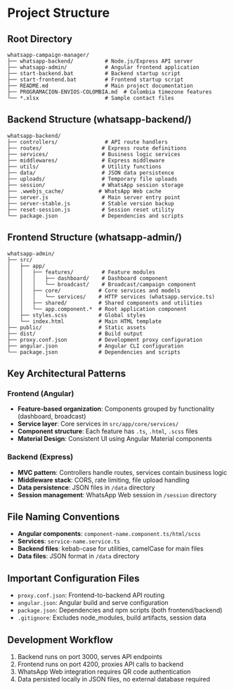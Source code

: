 # Project Structure

## Root Directory
```
whatsapp-campaign-manager/
├── whatsapp-backend/          # Node.js/Express API server
├── whatsapp-admin/            # Angular frontend application
├── start-backend.bat          # Backend startup script
├── start-frontend.bat         # Frontend startup script
├── README.md                  # Main project documentation
├── PROGRAMACION-ENVIOS-COLOMBIA.md  # Colombia timezone features
└── *.xlsx                     # Sample contact files
```

## Backend Structure (whatsapp-backend/)
```
whatsapp-backend/
├── controllers/               # API route handlers
├── routes/                   # Express route definitions
├── services/                 # Business logic services
├── middlewares/              # Express middleware
├── utils/                    # Utility functions
├── data/                     # JSON data persistence
├── uploads/                  # Temporary file uploads
├── session/                  # WhatsApp session storage
├── .wwebjs_cache/           # WhatsApp Web cache
├── server.js                 # Main server entry point
├── server-stable.js          # Stable version backup
├── reset-session.js          # Session reset utility
└── package.json              # Dependencies and scripts
```

## Frontend Structure (whatsapp-admin/)
```
whatsapp-admin/
├── src/
│   ├── app/
│   │   ├── features/         # Feature modules
│   │   │   ├── dashboard/    # Dashboard component
│   │   │   └── broadcast/    # Broadcast/campaign component
│   │   ├── core/            # Core services and models
│   │   │   └── services/    # HTTP services (whatsapp.service.ts)
│   │   ├── shared/          # Shared components and utilities
│   │   └── app.component.*  # Root application component
│   ├── styles.scss          # Global styles
│   └── index.html           # Main HTML template
├── public/                  # Static assets
├── dist/                    # Build output
├── proxy.conf.json          # Development proxy configuration
├── angular.json             # Angular CLI configuration
└── package.json             # Dependencies and scripts
```

## Key Architectural Patterns

### Frontend (Angular)
- **Feature-based organization**: Components grouped by functionality (dashboard, broadcast)
- **Service layer**: Core services in `src/app/core/services/`
- **Component structure**: Each feature has `.ts`, `.html`, `.scss` files
- **Material Design**: Consistent UI using Angular Material components

### Backend (Express)
- **MVC pattern**: Controllers handle routes, services contain business logic
- **Middleware stack**: CORS, rate limiting, file upload handling
- **Data persistence**: JSON files in `/data` directory
- **Session management**: WhatsApp Web session in `/session` directory

## File Naming Conventions
- **Angular components**: `component-name.component.ts/html/scss`
- **Services**: `service-name.service.ts`
- **Backend files**: kebab-case for utilities, camelCase for main files
- **Data files**: JSON format in `/data` directory

## Important Configuration Files
- `proxy.conf.json`: Frontend-to-backend API routing
- `angular.json`: Angular build and serve configuration
- `package.json`: Dependencies and npm scripts (both frontend/backend)
- `.gitignore`: Excludes node_modules, build artifacts, session data

## Development Workflow
1. Backend runs on port 3000, serves API endpoints
2. Frontend runs on port 4200, proxies API calls to backend
3. WhatsApp Web integration requires QR code authentication
4. Data persisted locally in JSON files, no external database required